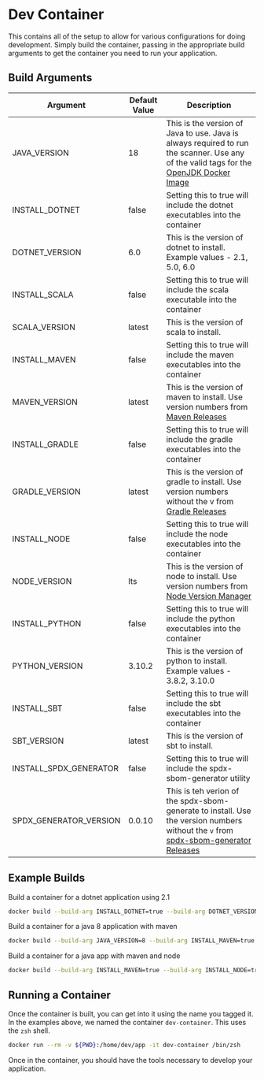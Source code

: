 # Dev Container

This contains all of the setup to allow for various configurations for doing development. Simply build the container, passing in the appropriate build arguments to get the container you need to run your application.

## Build Arguments

|Argument|Default Value|Description|
|--------|-------------|-----------|
|JAVA_VERSION | 18          | This is the version of Java to use. Java is always required to run the scanner. Use any of the valid tags for the [OpenJDK Docker Image](https://hub.docker.com/_/openjdk?tab=tags)|
|INSTALL_DOTNET| false | Setting this to true will include the dotnet executables into the container |
|DOTNET_VERSION| 6.0 | This is the version of dotnet to install. Example values - 2.1, 5.0, 6.0|
|INSTALL_SCALA| false | Setting this to true will include the scala executable into the container |
|SCALA_VERSION| latest | This is the version of scala to install. |
|INSTALL_MAVEN| false | Setting this to true will include the maven executables into the container |
|MAVEN_VERSION| latest | This is the version of maven to install. Use version numbers from [Maven Releases](https://maven.apache.org/docs/history.html) |
|INSTALL_GRADLE| false | Setting this to true will include the gradle executables into the container |
|GRADLE_VERSION| latest | This is the version of gradle to install. Use version numbers without the v from [Gradle Releases](https://gradle.org/releases/) |
|INSTALL_NODE| false | Setting this to true will include the node executables into the container |
|NODE_VERSION| lts | This is the version of node to install. Use version numbers from [Node Version Manager](https://github.com/nvm-sh/nvm#usage) |
|INSTALL_PYTHON| false | Setting this to true will include the python executables into the container |
|PYTHON_VERSION| 3.10.2 | This is the version of python to install. Example values - 3.8.2, 3.10.0 |
|INSTALL_SBT| false | Setting this to true will include the sbt executables into the container |
|SBT_VERSION| latest | This is the version of sbt to install. |
|INSTALL_SPDX_GENERATOR| false | Setting this to true will include the spdx-sbom-generator utility |
|SPDX_GENERATOR_VERSION| 0.0.10 | This is teh verion of the spdx-sbom-generate to install. Use the version numbers without the `v` from [spdx-sbom-generator Releases](https://github.com/opensbom-generator/spdx-sbom-generator/releases)

## Example Builds

Build a container for a dotnet application using 2.1

```bash
docker build --build-arg INSTALL_DOTNET=true --build-arg DOTNET_VERSION=2.1 -t dev-container .
```

Build a container for a java 8 application with maven

```bash
docker build --build-arg JAVA_VERSION=8 --build-arg INSTALL_MAVEN=true -t dev-container .
```

Build a container for a java app with maven and node

```bash
docker build --build-arg INSTALL_MAVEN=true --build-arg INSTALL_NODE=true -t dev-container .
```

## Running a Container

Once the container is built, you can get into it using the name you tagged it. In the examples above, we named the container `dev-container`. This uses the `zsh` shell.

```bash
docker run --rm -v ${PWD}:/home/dev/app -it dev-container /bin/zsh
```

Once in the container, you should have the tools necessary to develop your application.

